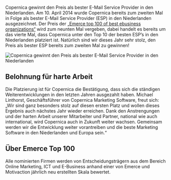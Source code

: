 Copernica gewinnt den Preis als bester E-Mail Service Provider in den
Niederlanden. Am 10. April 2014 wurde Copernica bereits zum zweiten Mal
in Folge als bester E-Mail Service Provider (ESP) in den Niederlanden
ausgezeichnet. Der Preis der [„Emerce top 100 of best ebusiness
organizations“](http://www.emerce.nl/nieuws/emerce-100-beste-bedrijven-ebusiness-2014)
wird zum neunten Mal vergeben, dabei handelt es bereits um das vierte
Mal, dass Copernica unter den Top 10 der besten ESP’s in den
Niederlanden platziert ist. Natürlich sind wir dieses Jahr sehr stolz,
den Preis als bester ESP bereits zum zweiten Mal zu gewinnen!

![Copernica gewinnt den Preis als bester E-Mail Service Provider in den
Niederlanden](Copernicacom/top100-notering.jpg "Copernica gewinnt den Preis als bester E-Mail Service Provider in den Niederlanden")

Belohnung für harte Arbeit
--------------------------

Die Platzierung ist für Copernica die Bestätigung, dass sich die
ständigen Weiterentwicklungen in den letzten Jahren ausgezahlt haben.
Michael Linthorst, Geschäftsführer von Copernica Marketing Software,
freut sich: „Wir sind ganz besonders stolz auf diesen ersten Platz und
wollen dieses Ergebnis auch nächstes Jahr wieder erreichen. Dank den
Anstrengungen und der harten Arbeit unserer Mitarbeiter und Partner,
national wie auch international, wird Copernica auch in Zukunft weiter
wachsen. Gemeinsam werden wir die Entwicklung weiter vorantreiben und
die beste Marketing Software in den Niederlanden und Europa sein.“

Über Emerce Top 100
-------------------

Alle nominierten Firmen werden von Entscheidungsträgern aus dem Bereich
Online Marketing, ICT und E-Business anhand einer von Emerce und
Motivaction jährlich neu erstellten Skala bewertet.
